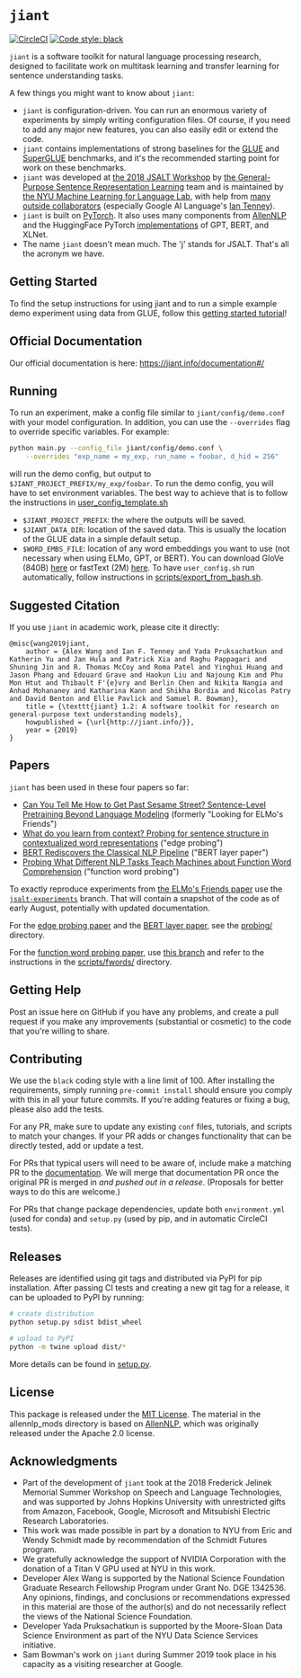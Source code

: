 # `jiant`

[![CircleCI](https://circleci.com/gh/nyu-mll/jiant/tree/master.svg?style=svg)](https://circleci.com/gh/nyu-mll/jiant/tree/master) [![Code style: black](https://img.shields.io/badge/code%20style-black-000000.svg)](https://github.com/python/black)


`jiant` is a software toolkit for natural language processing research, designed to facilitate work on multitask learning and transfer learning for sentence understanding tasks.

A few things you might want to know about `jiant`:

- `jiant` is configuration-driven. You can run an enormous variety of experiments by simply writing configuration files. Of course, if you need to add any major new features, you can also easily edit or extend the code.
- `jiant` contains implementations of strong baselines for the [GLUE](https://gluebenchmark.com) and [SuperGLUE](https://super.gluebenchmark.com/) benchmarks, and it's the recommended starting point for work on these benchmarks.
- `jiant` was developed at [the 2018 JSALT Workshop](https://www.clsp.jhu.edu/workshops/18-workshop/) by [the General-Purpose Sentence Representation Learning](https://jsalt18-sentence-repl.github.io/) team and is maintained by [the NYU Machine Learning for Language Lab](https://wp.nyu.edu/ml2/people/), with help from [many outside collaborators](https://github.com/nyu-mll/jiant/graphs/contributors) (especially Google AI Language's [Ian Tenney](https://ai.google/research/people/IanTenney)).
- `jiant` is built on [PyTorch](https://pytorch.org). It also uses many components from [AllenNLP](https://github.com/allenai/allennlp) and the HuggingFace PyTorch [implementations](https://github.com/huggingface/pytorch-transformers) of GPT, BERT, and XLNet.
- The name `jiant` doesn't mean much. The 'j' stands for JSALT. That's all the acronym we have.

## Getting Started

To find the setup instructions for using jiant and to run a simple example demo experiment using data from GLUE, follow this [getting started tutorial](https://github.com/nyu-mll/jiant/tree/master/tutorials/setup_tutorial.md)!

## Official Documentation

Our official documentation is here: https://jiant.info/documentation#/


## Running
To run an experiment, make a config file similar to `jiant/config/demo.conf` with your model configuration. In addition, you can use the `--overrides` flag to override specific variables. For example:
```sh
python main.py --config_file jiant/config/demo.conf \
    --overrides "exp_name = my_exp, run_name = foobar, d_hid = 256"
```
will run the demo config, but output to `$JIANT_PROJECT_PREFIX/my_exp/foobar`.
 To run the demo config, you will have to set environment variables. The best way to achieve that is to follow the instructions in [user_config_template.sh](user_config_template.sh)
*  `$JIANT_PROJECT_PREFIX`: the where the outputs will be saved.
*  `$JIANT_DATA_DIR`: location of the saved data. This is usually the location of the GLUE data in a simple default setup.
*  `$WORD_EMBS_FILE`: location of any word embeddings you want to use (not necessary when using ELMo, GPT, or BERT). You can download GloVe (840B) [here](http://nlp.stanford.edu/data/glove.840B.300d.zip) or fastText (2M) [here](https://s3-us-west-1.amazonaws.com/fasttext-vectors/crawl-300d-2M.vec.zip).
To have `user_config.sh` run automatically, follow instructions in [scripts/export_from_bash.sh](export_from_bash.sh).


## Suggested Citation

If you use `jiant` in academic work, please cite it directly:

```
@misc{wang2019jiant,
    author = {Alex Wang and Ian F. Tenney and Yada Pruksachatkun and Katherin Yu and Jan Hula and Patrick Xia and Raghu Pappagari and Shuning Jin and R. Thomas McCoy and Roma Patel and Yinghui Huang and Jason Phang and Edouard Grave and Haokun Liu and Najoung Kim and Phu Mon Htut and Thibault F'{e}vry and Berlin Chen and Nikita Nangia and Anhad Mohananey and Katharina Kann and Shikha Bordia and Nicolas Patry and David Benton and Ellie Pavlick and Samuel R. Bowman},
    title = {\texttt{jiant} 1.2: A software toolkit for research on general-purpose text understanding models},
    howpublished = {\url{http://jiant.info/}},
    year = {2019}
}
```

## Papers

`jiant` has been used in these four papers so far:

- [Can You Tell Me How to Get Past Sesame Street? Sentence-Level Pretraining Beyond Language Modeling](https://arxiv.org/abs/1812.10860) (formerly "Looking for ELMo's Friends")
- [What do you learn from context? Probing for sentence structure in contextualized word representations](https://openreview.net/forum?id=SJzSgnRcKX) ("edge probing")
- [BERT Rediscovers the Classical NLP Pipeline](https://arxiv.org/abs/1905.05950) ("BERT layer paper")
- [Probing What Different NLP Tasks Teach Machines about Function Word Comprehension](https://arxiv.org/abs/1904.11544) ("function word probing")

To exactly reproduce experiments from [the ELMo's Friends paper](https://arxiv.org/abs/1812.10860) use the [`jsalt-experiments`](https://github.com/jsalt18-sentence-repl/jiant/tree/jsalt-experiments) branch. That will contain a snapshot of the code as of early August, potentially with updated documentation.

For the [edge probing paper](https://openreview.net/forum?id=SJzSgnRcKX) and the [BERT layer paper](https://arxiv.org/abs/1905.05950), see the [probing/](probing/) directory.

For the [function word probing paper](https://arxiv.org/abs/1904.11544), use [this branch](https://github.com/nyu-mll/jiant/tree/naacl_probingpaper) and refer to the instructions in the [scripts/fwords/](https://github.com/nyu-mll/jiant/tree/naacl_probingpaper/scripts/fwords) directory.


## Getting Help

Post an issue here on GitHub if you have any problems, and create a pull request if you make any improvements (substantial or cosmetic) to the code that you're willing to share.


## Contributing

We use the `black` coding style with a line limit of 100. After installing the requirements, simply running `pre-commit
install` should ensure you comply with this in all your future commits. If you're adding features or fixing a bug,
please also add the tests.

For any PR, make sure to update any existing `conf` files, tutorials, and scripts to match your changes. If your PR adds or changes functionality that can be directly tested, add or update a test.

For PRs that typical users will need to be aware of, include  make a matching PR to the [documentation](https://github.com/nyu-mll/jiant-site/edit/master/documentation/README.md). We will merge that documentation PR once the original PR is merged in _and pushed out in a release_. (Proposals for better ways to do this are welcome.)

For PRs that change package dependencies, update both `environment.yml` (used for conda) and `setup.py` (used by pip, and in automatic CircleCI tests).

## Releases

Releases are identified using git tags and distributed via PyPI for pip installation. After passing CI tests and creating a new git tag for a release, it can be uploaded to PyPI by running:

```bash
# create distribution
python setup.py sdist bdist_wheel

# upload to PyPI
python -m twine upload dist/*
```

More details can be found in [setup.py](setup.py).


## License

This package is released under the [MIT License](LICENSE.md). The material in the allennlp_mods directory is based on [AllenNLP](https://github.com/allenai/allennlp), which was originally released under the Apache 2.0 license.


## Acknowledgments

- Part of the development of `jiant` took at the 2018 Frederick Jelinek Memorial Summer Workshop on Speech and Language Technologies, and was supported by Johns Hopkins University with unrestricted gifts from Amazon, Facebook, Google, Microsoft and Mitsubishi Electric Research Laboratories.
- This work was made possible in part by a donation to NYU from Eric and Wendy Schmidt made
by recommendation of the Schmidt Futures program.
- We gratefully acknowledge the support of NVIDIA Corporation with the donation of a Titan V GPU used at NYU in this work.
- Developer Alex Wang is supported by the National Science Foundation Graduate Research Fellowship Program under Grant
No. DGE 1342536. Any opinions, findings, and conclusions or recommendations expressed in this
material are those of the author(s) and do not necessarily reflect the views of the National Science
Foundation.
- Developer Yada Pruksachatkun is supported by the Moore-Sloan Data Science Environment as part of the NYU Data Science Services initiative.
- Sam Bowman's work on `jiant` during Summer 2019 took place in his capacity as a visiting researcher at Google.
